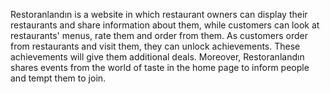 Restoranlandın is a website in which restaurant owners can display their restaurants and share information about them, while customers can look at restaurants' menus, rate them and order from them. As customers order from restaurants and visit them, they can unlock achievements. These achievements will give them additional deals. Moreover, Restoranlandın shares events from the world of taste in the home page to inform people and tempt them to join.

